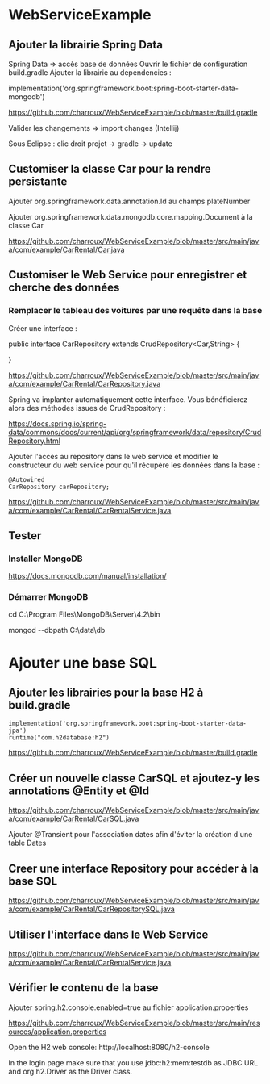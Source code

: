 # WebServiceExample

## Ajouter la librairie Spring Data

Spring Data => accès base de données
Ouvrir le fichier de configuration build.gradle
Ajouter la librairie au dependencies :

implementation('org.springframework.boot:spring-boot-starter-data-mongodb')

https://github.com/charroux/WebServiceExample/blob/master/build.gradle

Valider les changements => import changes (Intellij)

Sous Eclipse : clic droit projet -> gradle -> update

## Customiser la classe Car pour la rendre persistante

Ajouter org.springframework.data.annotation.Id au champs plateNumber

Ajouter org.springframework.data.mongodb.core.mapping.Document à la classe Car

https://github.com/charroux/WebServiceExample/blob/master/src/main/java/com/example/CarRental/Car.java

## Customiser le Web Service pour enregistrer et cherche des données

### Remplacer le tableau des voitures par une requête dans la base

Créer une interface : 

public interface CarRepository extends CrudRepository<Car,String> {

}

https://github.com/charroux/WebServiceExample/blob/master/src/main/java/com/example/CarRental/CarRepository.java

Spring va implanter automatiquement cette interface. Vous bénéficierez alors des méthodes issues de CrudRepository : 

https://docs.spring.io/spring-data/commons/docs/current/api/org/springframework/data/repository/CrudRepository.html

Ajouter l'accès au repository dans le web service et modifier le constructeur du web service pour qu'il récupère les données dans la base :

	@Autowired
	CarRepository carRepository;
    
https://github.com/charroux/WebServiceExample/blob/master/src/main/java/com/example/CarRental/CarRentalService.java


## Tester

### Installer MongoDB

https://docs.mongodb.com/manual/installation/

### Démarrer MongoDB

cd C:\Program Files\MongoDB\Server\4.2\bin

mongod --dbpath C:\data\db

# Ajouter une base SQL 

## Ajouter les librairies pour la base H2 à build.gradle 

	implementation('org.springframework.boot:spring-boot-starter-data-jpa')
	runtime("com.h2database:h2")

https://github.com/charroux/WebServiceExample/blob/master/build.gradle

## Créer un nouvelle classe CarSQL et ajoutez-y les annotations @Entity et @Id

https://github.com/charroux/WebServiceExample/blob/master/src/main/java/com/example/CarRental/CarSQL.java

Ajouter @Transient pour l'association dates afin d'éviter la création d'une table Dates

## Creer une interface Repository pour accéder à la base SQL

https://github.com/charroux/WebServiceExample/blob/master/src/main/java/com/example/CarRental/CarRepositorySQL.java

## Utiliser l'interface dans le Web Service

https://github.com/charroux/WebServiceExample/blob/master/src/main/java/com/example/CarRental/CarRentalService.java

## Vérifier le contenu de la base

Ajouter spring.h2.console.enabled=true au fichier application.properties

https://github.com/charroux/WebServiceExample/blob/master/src/main/resources/application.properties

Open the H2 web console: http://localhost:8080/h2-console

In the login page make sure that you use jdbc:h2:mem:testdb as JDBC URL and org.h2.Driver as the Driver class.


